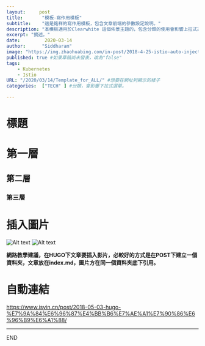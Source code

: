 ```yaml
---
layout:     post
title:       "模板-寫作用模板"
subtitle:    "這是銘祥的寫作用模板，包含文章前端的參數設定說明。"
description: "本模板適用於Clearwhite 這個佈景主題的，包含分類的使用會影響上拉式選單選項，POST背景顯示圖片，以及其他尚未測試出來的功能"
excerpt: "摘述。"
date:         2020-03-14
author:      "Siddharam"
image: "https://img.zhaohuabing.com/in-post/2018-4-25-istio-auto-injection-with-webhook/lion.jpg" #專屬該篇文章的背景圖片
published: true #如果草稿尚未發表，改為"false"
tags:
    - Kubernetes
    - Istio
URL: "/2020/03/14/Template_for_ALL/" #想要在網址列顯示的樣子
categories:  ["TECH" ] #分類，會影響下拉式選單。

---
```

# 標題
# 第一層
## 第二層
### 第三層

# 插入圖片
![Alt text](/path/to/img.jpg)
![Alt text](https://cdn.mos.cms.futurecdn.net/vChK6pTy3vN3KbYZ7UU7k3-650-80.jpg)

**網路教學建議，在HUGO下文章要插入影片，必較好的方式是在POST下建立一個資料夾，文章放在index.md，圖片方在同一個資料夾底下引用。**
# 自動連結
<https://www.isyin.cn/post/2018-05-03-hugo-%E7%9A%84%E6%96%87%E4%BB%B6%E7%AE%A1%E7%90%86%E6%96%B9%E6%A1%88/>

--------
END